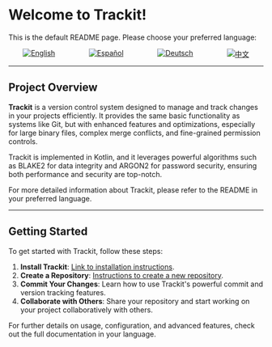 # Welcome to Trackit!

This is the default README page. Please choose your preferred language:

<p align="center" style="display: flex; justify-content: space-around; gap: 10px;">
  <a href="https://github.com/EnricVB/Trackit/tree/master/docs/README_en.md">
    <img src="https://img.shields.io/badge/lang-en-red.svg" alt="English">
  </a>
  <a href="https://github.com/EnricVB/Trackit/tree/master/docs/README_es.md">
    <img src="https://img.shields.io/badge/lang-es-yellow.svg" alt="Español">
  </a>
  <a href="https://github.com/EnricVB/Trackit/tree/master/docs/README_de.md">
    <img src="https://img.shields.io/badge/lang-de-blue.svg" alt="Deutsch">
  </a>
  <a href="https://github.com/EnricVB/Trackit/tree/master/docs/README_zh.md">
    <img src="https://img.shields.io/badge/lang-zh--cn-orange.svg" alt="中文">
  </a>
</p>

---
## Project Overview

**Trackit** is a version control system designed to manage and track changes in your projects efficiently. It provides the same basic functionality as systems like Git, but with enhanced features and optimizations, especially for large binary files, complex merge conflicts, and fine-grained permission controls.

Trackit is implemented in Kotlin, and it leverages powerful algorithms such as BLAKE2 for data integrity and ARGON2 for password security, ensuring both performance and security are top-notch.

For more detailed information about Trackit, please refer to the README in your preferred language.

---

## Getting Started

To get started with Trackit, follow these steps:
1. **Install Trackit**: [Link to installation instructions](https://github.com/EnricVB/Trackit/blob/master/docs/README_en.md).
2. **Create a Repository**: [Instructions to create a new repository](https://trackit-vsc.vercel.app/).
3. **Commit Your Changes**: Learn how to use Trackit's powerful commit and version tracking features.
4. **Collaborate with Others**: Share your repository and start working on your project collaboratively with others.

For further details on usage, configuration, and advanced features, check out the full documentation in your language.
